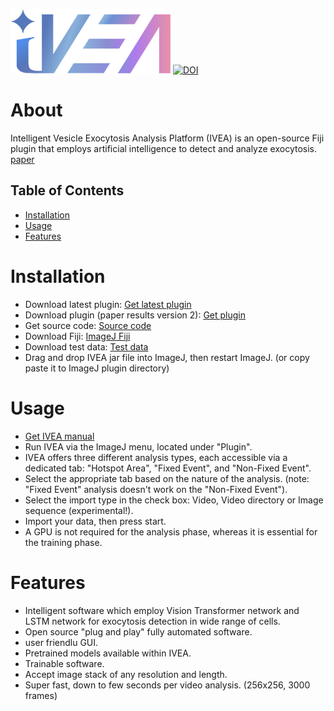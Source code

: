 ![Logo](https://github.com/AbedChouaib/IVEA/blob/main/resources/IVEA%20logo%20x256.png)
[![DOI](https://zenodo.org/badge/DOI/10.5281/zenodo.15498139.svg)](https://doi.org/10.5281/zenodo.15498139)

# About
Intelligent Vesicle Exocytosis Analysis Platform (IVEA) is an open-source Fiji plugin that employs artificial intelligence to detect and analyze exocytosis.
[paper](https://www.biorxiv.org/content/10.1101/2024.08.02.606323v1)

## Table of Contents
- [Installation](#installation)
- [Usage](#usage)
- [Features](#features)

# Installation
- Download latest plugin: [Get latest plugin](https://github.com/AbedChouaib/IVEA/releases/tag/IVEA_v2.3)
- Download plugin (paper results version 2): [Get plugin](https://github.com/AbedChouaib/IVEA/releases/tag/IVEA_v2.1.1)
- Get source code: [Source code](https://cloud.hiz-saarland.de/s/eEaF4A8eWpr88Qf)
- Download Fiji: [ImageJ Fiji](https://imagej.net/software/fiji/)
- Download test data: [Test data](https://cloud.hiz-saarland.de/s/zwipttdc6ySCLzC)
- Drag and drop IVEA jar file into ImageJ, then restart ImageJ. (or copy paste it to ImageJ plugin directory)

# Usage
- [Get IVEA manual](https://github.com/AbedChouaib/IVEA/blob/main/resources/IVEA%20Manual_v2.0.pdf)
- Run IVEA via the ImageJ menu, located under "Plugin".
- IVEA offers three different analysis types, each accessible via a dedicated tab: "Hotspot Area", "Fixed Event", and "Non-Fixed Event".
- Select the appropriate tab based on the nature of the analysis. (note: "Fixed Event" analysis doesn't work on the "Non-Fixed Event").
- Select the import type in the check box: Video, Video directory or Image sequence (experimental!).
- Import your data, then press start.
- A GPU is not required for the analysis phase, whereas it is essential for the training phase. 

# Features
-  Intelligent software which employ Vision Transformer network and LSTM network for exocytosis detection in wide range of cells.
-  Open source "plug and play" fully automated software.
-  user friendlu GUI.
-  Pretrained models available within IVEA.
-  Trainable software.
-  Accept image stack of any resolution and length.
-  Super fast, down to few seconds per video analysis. (256x256, 3000 frames)
